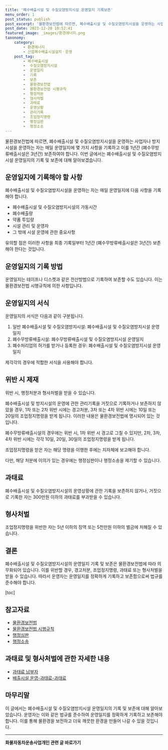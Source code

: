 ```yaml
---
title: '폐수배출시설 및 수질오염방지시설 운영일지 기록보존'
menu_order: 1
post_status: publish
post_excerpt: '물환경보전법에 따르면, 폐수배출시설 및 수질오염방지시설을 운영하는 사업자나 방지시설을 운영하는 자는 매일 운영일지에 몇 가지 사항을 기록하고 이를 1년간  폐수무방류배출시설은 3년간  보존하여야 합니다. 이번 글에서는 폐수배출시설 및 수질오염방지시설 운영일지의 기록 및 보존에 대해 알아보겠습니다.'
post_date: 2023-12-20 10:52:41
featured_image: _images/환경에너지.png
taxonomy:
    category:
        - 환경에너지
        - 산업폐수배출시설설치ㆍ운영
    post_tag:
        - 폐수배출시설
        -  수질오염방지시설
        -  운영일지
        -  기록
        -  보존
        -  물환경보전법
        -  물환경보전법 시행규칙
        -  행정처분
        -  형사처벌
        -  과태료
        -  운영상황
        -  관리기록
        -  조업정지명령
        -  행정심판
        -  행정소송
---
```



물환경보전법에 따르면, 폐수배출시설 및 수질오염방지시설을 운영하는 사업자나 방지시설을 운영하는 자는 매일 운영일지에 몇 가지 사항을 기록하고 이를 1년간 (폐수무방류배출시설은 3년간) 보존하여야 합니다. 이번 글에서는 폐수배출시설 및 수질오염방지시설 운영일지의 기록 및 보존에 대해 알아보겠습니다.

## 운영일지에 기록해야 할 사항

폐수배출시설 및 수질오염방지시설을 운영하는 자는 매일 운영일지에 다음 사항을 기록해야 합니다.

- 폐수배출시설 및 수질오염방지시설의 가동시간
- 폐수배출량
- 약품 투입량
- 시설 관리 및 운영자
- 그 밖에 시설 운영에 관한 중요사항

유의할 점은 이러한 사항을 최종 기록일부터 1년간 (폐수무방류배출시설은 3년간) 보존해야 한다는 것입니다.

## 운영일지의 기록 방법

운영일지는 테이프나 디스켓과 같은 전산방법으로 기록하여 보존할 수도 있습니다. 이는 물환경보전법 시행규칙에 의한 사항입니다.

## 운영일지의 서식

운영일지의 서식은 다음과 같이 구분됩니다.

1. 일반 폐수배출시설 및 수질오염방지시설: 폐수배출시설 및 수질오염방지시설 운영일지
2. 폐수무방류배출시설: 폐수무방류배출시설 및 수질오염방지시설 운영일지
3. 폐수처리업의 허가를 받거나 등록한 경우: 폐수배출시설 및 수질오염방지시설 운영일지

제각각의 경우에 적합한 서식을 사용해야 합니다.

## 위반 시 제재

위반 시, 행정처분과 형사처벌을 받을 수 있습니다.

폐수배출시설 및 방지시설의 운영에 관한 관리기록을 거짓으로 기록하거나 보존하지 않았을 경우, 1차 또는 2차 위반 시에는 경고처분, 3차 또는 4차 위반 시에는 10일 또는 20일의 조업정지명령을 받게 됩니다. 이러한 내용은 물환경보전법에 명시되어 있는 것입니다.

폐수무방류배출시설의 경우에는 위반 시, 1차 위반 시 경고로 그칠 수 있지만, 2차, 3차, 4차 위반 시에는 각각 10일, 20일, 30일의 조업정지명령을 받게 됩니다.

조업정지명령을 받은 자는 해당 명령을 이행한 후에는 지자체에 보고해야 합니다.

다만, 해당 처분에 이의가 있는 경우에는 행정심판이나 행정소송을 제기할 수 있습니다.

## 과태료

폐수배출시설 및 수질오염방지시설의 운영상황에 관한 기록을 보존하지 않거나, 거짓으로 기록한 자는 300만원 이하의 과태료를 부과받을 수 있습니다.

## 형사처벌

조업정지명령을 위반한 자는 5년 이하의 징역 또는 5천만원 이하의 벌금에 처해질 수 있습니다.

## 결론

폐수배출시설 및 수질오염방지시설의 운영일지 기록 및 보존은 물환경보전법에 따라 의무화되어 있습니다. 이를 위반할 경우, 경고처분, 조업정지명령, 과태료 또는 형사처벌을 받을 수 있습니다. 따라서 운영자는 운영일지를 정확하게 기록하고 보존함으로써 법규를 준수해야 합니다.

[toc]

## 참고자료

- [물환경보전법](https://www.law.go.kr/법령/물환경보전법)
- [물환경보전법 시행규칙](https://www.law.go.kr/법령/물환경보전법시행규칙)
- [행정심판](https://www.simpan.go.kr/)
- [행정소송](https://www.adminlit.go.kr/)

## 과태료 및 형사처벌에 관한 자세한 내용

- [과태료 납부자](https://www.gov.kr/portal/ntnadm/YH003/page.do?mn_id=NTNADM_000000000000002967)
- [배출시설 운영-과태료-과태료](https://www.gov.kr/portal/ntnadm/YH003.page?mn_id=NTNADM_000000000000002109)

## 마무리말

이 글에서는 폐수배출시설 및 수질오염방지시설 운영일지의 기록 및 보존에 대해 알아보았습니다. 운영자는 이와 같은 법규를 준수하여 운영일지를 정확하게 기록하고 보존해야 합니다. 이를 통해 물환경을 보전하고 더욱 깨끗한 환경을 만들어 나갈 수 있을 것입니다.
<!-- wp:separator -->
<hr class="wp-block-separator has-alpha-channel-opacity"/>
<!-- /wp:separator -->

<!-- wp:group {"backgroundColor":"base","layout":{"type":"constrained"}} -->
<div class="wp-block-group has-base-background-color has-background"><!-- wp:paragraph {"align":"center","fontSize":"medium"} -->
<p class="has-text-align-center has-large-font-size"><strong>화물자동차운송사업개인 관련 글 바로가기</strong></p>
<!-- /wp:paragraph -->


<!-- wp:latest-posts
{"categories":[{"id":2053,"count":19,"description":"","link":"https://uknowlaw.com/category/%ed%99%94%eb%ac%bc%ec%9e%90%eb%8f%99%ec%b0%a8%ec%9a%b4%ec%86%a1%ec%82%ac%ec%97%85%ea%b0%9c%ec%9d%b8/","name":"화물자동차운송사업개인","slug":"화물자동차운송사업개인","taxonomy":"category","parent":0,"meta":[],"_links":{"self":[{"href":"https://uknowlaw.com/wp-json/wp/v2/categories/2053"}],"collection":[{"href":"https://uknowlaw.com/wp-json/wp/v2/categories"}],"about":[{"href":"https://uknowlaw.com/wp-json/wp/v2/taxonomies/category"}],"wp:post_type":[{"href":"https://uknowlaw.com/wp-json/wp/v2/posts?categories=2053"}],"curies":[{"name":"wp","href":"https://api.w.org/{rel}","templated":true}]}}],"postsToShow":100,"excerptLength":28,"postLayout":"grid","columns":2,"featuredImageAlign":"left","featuredImageSizeSlug":"large","fontSize":"small"} /--></div>
<!-- /wp:group -->